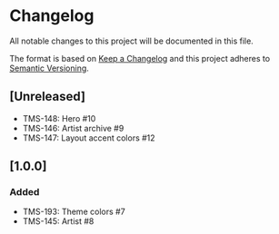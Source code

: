 # Changelog

All notable changes to this project will be documented in this file.

The format is based on [Keep a Changelog](http://keepachangelog.com/en/1.0.0/)
and this project adheres to [Semantic Versioning](http://semver.org/spec/v2.0.0.html).

## [Unreleased]

- TMS-148: Hero #10
- TMS-146: Artist archive #9
- TMS-147: Layout accent colors #12

## [1.0.0]

### Added

- TMS-193: Theme colors #7
- TMS-145: Artist #8

